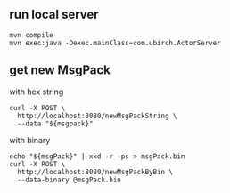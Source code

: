 ## run local server

```
mvn compile
mvn exec:java -Dexec.mainClass=com.ubirch.ActorServer
```

## get new MsgPack

with hex string
```
curl -X POST \
  http://localhost:8080/newMsgPackString \
  --data "${msgpack}"
```

with binary
```
echo "${msgPack}" | xxd -r -ps > msgPack.bin
curl -X POST \
  http://localhost:8080/newMsgPackByBin \
  --data-binary @msgPack.bin
```
